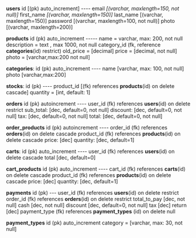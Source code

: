 **users**
	id [(pk) auto_increment]
	----
	email _[(varchar, maxlength=150, not null)]_
	first_name _[(varchar, maxlength=150)]_
	last_name [(varchar, maxlength=150)]
	password [(varchar, maxlength=100, not null)]
	photo [(varchar, maxlength=200)]

**products**
	id (pk) auto_increment
	-----
	name = varchar, max: 200, not null
	description = text , max 1000, not null
	category_id (fk, reference **categories**(id) restrict)
	old_price = [decimal]
	price = [decimal, not null]
	photo = [varchar,max:200 not null]

**categories**:
	id (pk) auto_increment
	----
	name [varchar, max: 100, not null]
	photo [varchar,max:200]

**stocks**:
	id (pk)
	----
	product_id [(fk) references **products**(id) on delete cascade]
	quantity = [int, default: 1]

**orders**
	id (pk) autoincrement
	----
	user_id (fk) references **users**(id) on delete restrict 
	sub_total: [dec, default=0, not null]
	discount:  [dec, default=0, not null]
	tax:  [dec, default=0, not null]
	total:  [dec, default=0, not null]

**order_products**
	id (pk) autoincrement
	----
	order_id (fk) references **orders**(id) on delete cascade 
	product_id (fk) references **products**(id) on delete cascade 
	price:  [dec]
	quantity: [dec, default=1]

**carts**:
	id (pk) auto_increment
	----
	user_id (fk) references **users**(id) on delete cascade 
	total [dec, default=0]

**cart_products**
	id (pk) auto_increment
	----
	cart_id (fk) references **carts**(id) on delete cascade 
	product_id (fk) references **products**(id) on delete cascade 
	price:  [dec]
	quantity: [dec, default=1]


**payments**
	id (pk)
	---
	user_id (fk) references **users**(id) on delete restrict 
	order_id (fk) references **orders**(id) on delete restrict 
	total_to_pay  [dec, not null]
	cash  [dec, not null]
	discount  [dec, default=0, not null]
	tax  [dec]
	return  [dec]
	payment_type (fk) references **payment_types** (id) on delete null

**payment_types**
	id (pk) auto_increment
	category = [varchar, max: 30, not null]
